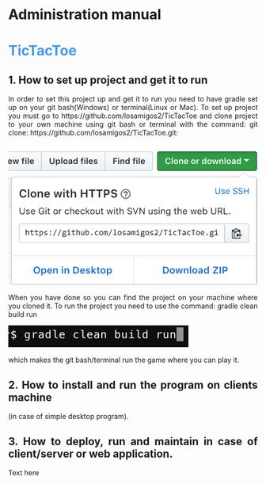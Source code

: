 # Administration manual

# <span style="color:rgb(66, 152, 244)"> TicTacToe </span>

## 1. How to set up project and get it to run
<div style="text-align: justify">
In order to set this project up and get it to run you need to have gradle set up on your git bash(Windows) or terminal(Linux or Mac). To set up project you must go to
https://github.com/losamigos2/TicTacToe and clone project to your own machine using git bash or terminal with the command:
git clone: https://github.com/losamigos2/TicTacToe.git:

![Image of Wireframe](images/Gitclone.png)
</div>
<div style="text-align: justify">
When you have done so you can find the project on your machine where you cloned it. To run the project you need to use the command: gradle clean build run

![Image of Wireframe](images/Gradlerun.png)

which makes the git bash/terminal run the game where you can play it.
<div>

## 2. How to install and run the program on clients machine
<div style="text-align: justify">
(in case of simple desktop program).
<div>

## 3. How to deploy, run and maintain in case of client/server or web application.
<div style="text-align: justify">
Text here
<div>
